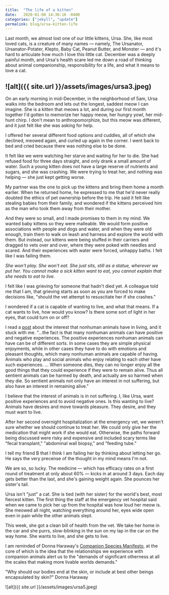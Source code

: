 ```yaml
---
title:  "The life of a kitten"
date:   2020-01-08 14:36:16 -0400
categories: ["jekyll", "update"]
permalink: blog/ursa-kitten-life
---
```

Last month, we almost lost one of our little kittens, Ursa. She, like most loved cats, is a creature of many names — namely, The Ursanator, Ursanator-Potater, Klepto, Baby Cat, Peanut Butter, and Monster — and it's hard to articulate how much I love this little cat. December was a deeply painful month, and Ursa's health scare led me down a road of thinking about animal companionship, responsibility for a life, and what it means to love a cat.

![alt]({{ site.url }}/assets/images/ursa3.jpeg)
---

On an early morning in mid-December, in the neighborhood of 5am, Ursa walks into the bedroom and lets out the longest, saddest meow I can imagine. She is a kitten that meows a lot, and during our first month together I'd gotten to memorize her happy meow, her hungry yowl, her mid-hunt chirp. I don't mean to anthropomorphize, but this meow was different, and it just felt like she was asking for help. 

I offered her several different food options and cuddles, all of which she declined, meowed again, and curled up again in the corner. I went back to bed and cried because there was nothing else to be done.

It felt like we were watching her starve and waiting for her to die. She had refused food for three days straight, and only drank a small amount of water.  Such a young kitten does not have a large reserve of nutrients and sugars, and she was crashing. We were trying to treat her, and nothing was helping — she just kept getting worse.

My partner was the one to pick up the kittens and bring them home a month earlier. When he returned home, he expressed to me that he'd never really doubted the ethics of pet ownership before the trip. He said it felt like stealing babies from their family, and wondered if the kittens perceived him as the man who took them away from their mother.

And they were so small, and I made promises to them in my mind. We wanted baby kittens so they were malleable. We would form positive associations with people and dogs and water, and when they were old enough, train them to walk on leash and harness and explore the world with them. But instead, our kittens were being stuffed in their carriers and dragged to vets over and over, where they were poked with needles and scared. And their experiences with water were forced, unhappy baths. I felt like I was failing them. 

*She won't play. She won't eat. She just sits, still as a statue, wherever we put her. You cannot make a sick kitten want to eat, you cannot explain that she needs to eat to live.*

I felt like I was grieving for someone that hadn't died yet. A colleague told me that I am, that grieving starts as soon as you are forced to make decisions like, "should the vet attempt to resuscitate her if she crashes." 

I wondered if a cat is capable of wanting to live, and what that means. If a cat wants to live, how would you know? Is there some sort of light in her eyes, that could turn on or off?

I read a [post](https://www.animal-ethics.org/interest-in-living/) about the interest that nonhuman animals have in living, and it stuck with me. "...the fact is that many nonhuman animals can have positive and negative experiences. The positive experiences nonhuman animals can have can be of different sorts. In some cases they are simple physical enjoyments, while in other cases they have to do with emotions and pleasant thoughts, which many nonhuman animals are capable of having. Animals who play and social animals who enjoy relating to each other have such experiences. ... When someone dies, they can no longer enjoy all the good things that they could experience if they were to remain alive. Thus all sentient animals can be harmed by death, and actually are so harmed when they die. So sentient animals not only have an interest in not suffering, but also have an interest in remaining alive."

I believe that the interest of animals is in not suffering. I, like Ursa, want positive experiences and to avoid negative ones. Is this wanting to live? Animals have desires and move towards pleasure. They desire, and they must want to live. 

After her second overnight hospitalization at the emergency vet, we weren't sure whether we should continue to treat her. We could only give her the medication that might work if she would eat. Otherwise, the paths forward being discussed were risky and expensive and included scary terms like "fecal transplant," "abdominal wall biopsy," and "feeding tube."

I tell my friend B that I think I am failing her by thinking about letting her go. He says the very precense of the thought in my mind means I'm not. 

We are so, so lucky. The medicine — which has efficacy rates on a first round of treatment at only about 60% — kicks in at around 3 days. Each day gets better than the last, and she's gaining weight again. She pounces her sister's tail.

Ursa isn't "just" a cat. She is tied (with her sister) for the world's best, most fiercest kitten. The first thing the staff at the emergency vet hospital said when we came to pick her up from the hospital was how loud her meow is. She meowed all night, watching everything around her, eyes wide open even in pain while the other animals slept. 

This week, she got a clean bill of health from the vet. We take her home in the car and she purrs, slow-blinking in the sun on my lap in the car on the way home. She wants to live, and she gets to live.

I am reminded of Donna Haraway's [Companion Species Manifesto](http://xenopraxis.net/readings/haraway_companion.pdf), at the core of which is the idea that the relationships we experience with companion animals alert us to the "demands of significant otherness at all the scales that making more livable worlds demands."

"Why should our bodies end at the skin, or include at best other beings encapsulated by skin?" Donna Haraway

![alt]({{ site.url }}/assets/images/ursa5.jpeg)

